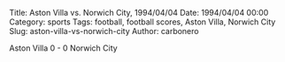 Title: Aston Villa vs. Norwich City, 1994/04/04
Date: 1994/04/04 00:00
Category: sports
Tags: football, football scores, Aston Villa, Norwich City
Slug: aston-villa-vs-norwich-city
Author: carbonero


Aston Villa 0 - 0 Norwich City
